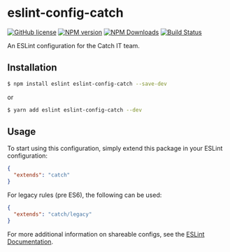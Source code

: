 # eslint-config-catch

[![GitHub license](https://img.shields.io/github/license/CatchoftheDay/eslint-config-catch.svg)](https://github.com/CatchoftheDay/eslint-config-catch/blob/master/LICENSE.md)
[![NPM version](https://img.shields.io/npm/v/eslint-config-catch.svg)](https://www.npmjs.org/package/eslint-config-catch)
[![NPM Downloads](https://img.shields.io/npm/dm/eslint-config-catch.svg)](https://www.npmjs.org/package/eslint-config-catch)
[![Build Status](https://travis-ci.org/CatchoftheDay/eslint-config-catch.svg?branch=master)](https://travis-ci.org/CatchoftheDay/eslint-config-catch)

An ESLint configuration for the Catch IT team.

## Installation

```bash
$ npm install eslint eslint-config-catch --save-dev
```
or
```bash
$ yarn add eslint eslint-config-catch --dev
```

## Usage
To start using this configuration, simply extend this package in your
ESLint configuration:

```json
{
  "extends": "catch"
}
```

For legacy rules (pre ES6), the following can be used:

```json
{
  "extends": "catch/legacy"
}
```

For more additional information on shareable configs, see the
[ESLint Documentation](http://eslint.org/docs/developer-guide/shareable-configs).
